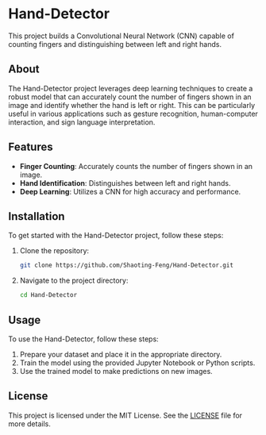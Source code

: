 # Hand-Detector

This project builds a Convolutional Neural Network (CNN) capable of counting fingers and distinguishing between left and right hands.

## About

The Hand-Detector project leverages deep learning techniques to create a robust model that can accurately count the number of fingers shown in an image and identify whether the hand is left or right. This can be particularly useful in various applications such as gesture recognition, human-computer interaction, and sign language interpretation.

## Features

- **Finger Counting**: Accurately counts the number of fingers shown in an image.
- **Hand Identification**: Distinguishes between left and right hands.
- **Deep Learning**: Utilizes a CNN for high accuracy and performance.

## Installation

To get started with the Hand-Detector project, follow these steps:

1. Clone the repository:
   ```bash
   git clone https://github.com/Shaoting-Feng/Hand-Detector.git
   ```
2. Navigate to the project directory:
   ```bash
   cd Hand-Detector
   ```

## Usage

To use the Hand-Detector, follow these steps:

1. Prepare your dataset and place it in the appropriate directory.
2. Train the model using the provided Jupyter Notebook or Python scripts.
3. Use the trained model to make predictions on new images.

## License

This project is licensed under the MIT License. See the [LICENSE](LICENSE) file for more details.
